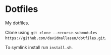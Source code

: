 # Dotfiles
My dotfiles.

Clone using `git clone --recurse-submodules https://github.com/davidmallasen/dotfiles.git`.

To symlink install run `install.sh`.
